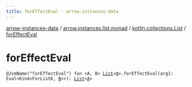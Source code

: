 ```yaml
---
title: forEffectEval - arrow-instances-data
---
```


[arrow-instances-data](../../index.html) / [arrow.instances.list.monad](../index.html) / [kotlin.collections.List](index.html) / [forEffectEval](./for-effect-eval.html)

# forEffectEval

`@JvmName("forEffectEval") fun <A, B> `[`List`](https://kotlinlang.org/api/latest/jvm/stdlib/kotlin.collections/-list/index.html)`<`[`A`](for-effect-eval.html#A)`>.forEffectEval(arg1: Eval<Kind<ForListK, `[`B`](for-effect-eval.html#B)`>>): `[`List`](https://kotlinlang.org/api/latest/jvm/stdlib/kotlin.collections/-list/index.html)`<`[`A`](for-effect-eval.html#A)`>`